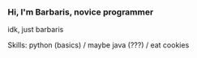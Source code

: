 ### Hi, I'm Barbaris, novice programmer
idk, just barbaris

Skills: python (basics) / maybe java (???) / eat cookies
